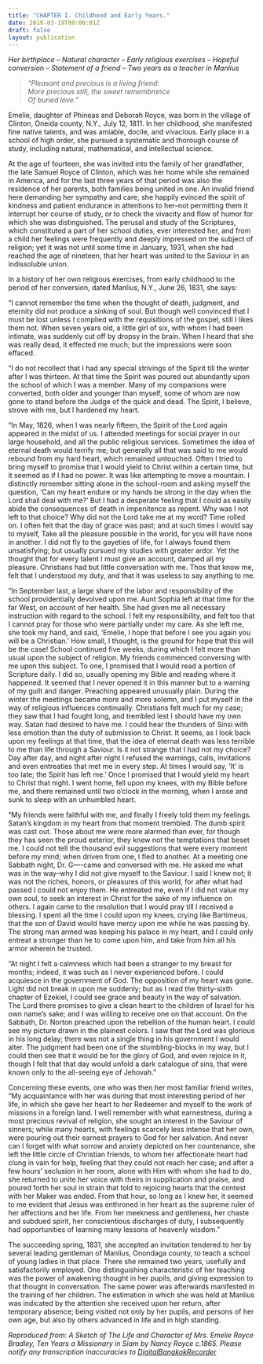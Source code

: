 ```yaml
---
title: "CHAPTER I. Childhood and Early Years."
date: 2019-03-19T00:00:01Z
draft: false
layout: publication
---
```

_Her birthplace – Natural character – Early religious exercises – Hopeful conversion – Statement of a friend – Two years as a teacher in Manlius_

> _“Pleasant and precious is a living friend:  
> More precious still, the sweet remembrance  
> Of buried love.”_

Emelie, daughter of Phineas and Deborah Royce, was born in the village of Clinton, Oneida county, N.Y., July 12, 1811. In her childhood, she manifested fine native talents, and was amiable, docile, and vivacious. Early place in a school of high order, she pursued a systematic and thorough course of study, including natural, mathematical, and intellectual science.

At the age of fourteen, she was invited into the family of her grandfather, the late Samuel Royce of Clinton, which was her home while she remained in America, and for the last three years of that period was also the residence of her parents, both families being united in one. An invalid friend here demanding her sympathy and care, she happily evinced the spirit of kindness and patient endurance in attentions to her–not permitting them it interrupt her course of study, or to check the vivacity and flow of humor for which she was distinguished. The perusal and study of the Scriptures, which constituted a part of her school duties, ever interested her, and from a child her feelings were frequently and deeply impressed on the subject of religion; yet it was not until some time in January, 1931, when she had reached the age of nineteen, that her heart was united to the Saviour in an indissoluble union.

In a history of her own religious exercises, from early childhood to the period of her conversion, dated Manlius, N.Y., June 26, 1831, she says:

“I cannot remember the time when the thought of death, judgment, and eternity did not produce a sinking of soul. But though well convinced that I must be lost unless I complied with the requisitions of the gospel, still I likes them not. When seven years old, a little girl of six, with whom I had been intimate, was suddenly cut off by dropsy in the brain. When I heard that she was really dead, it effected me much; but the impressions were soon effaced.

“I do not recollect that I had any special strivings of the Spirit till the winter after I was thirteen. At that time the Spirit was poured out abundantly upon the school of which I was a member. Many of my companions were converted, both older and younger than myself, some of whom are now gone to stand before the Judge of the quick and dead. The Spirit, I believe, strove with me, but I hardened my heart.

“In May, 1826, when I was nearly fifteen, the Spirit of the Lord again appeared in the midst of us. I attended meetings for social prayer in our large household, and all the public religious services. Sometimes the idea of eternal death would terrify me; but generally all that was said to me would rebound from my hard heart, which remained untouched. Often I tried to bring myself to promise that I would yield to Christ within a certain time, but it seemed as if I had no power. It was like attempting to move a mountain. I distinctly remember sitting alone in the school-room and asking myself the question, ‘Can my heart endure or my hands be strong in the day when the Lord shall deal with me?’ But I had a desperate feeling that I could as easily abide the consequences of death in impenitence as repent. Why was I not left to that choice? Why did not the Lord take me at my word? Time rolled on. I often felt that the day of grace was past; and at such times I would say to myself, Take all the pleasure possible in the world, for you will have none in another. I did not fly to the gayeties of life, for I always found them unsatisfying; but usually pursued my studies with greater ardor. Yet the thought that for every talent I must give an account, damped all my pleasure. Christians had but little conversation with me. Thos that know me, felt that I understood my duty, and that it was useless to say anything to me.

“In September last, a large share of the labor and responsibility of the school providentially devolved upon me. Aunt Sophia left at that time for the far West, on account of her health. She had given me all necessary instruction with regard to the school. I felt my responsibility, and felt too that I cannot pray for those who were partially under my care. As she left me, she took my hand, and said, ‘Emelie, I hope that before I see you again you will be a Christian.’ How small, I thought, is the ground for hope that this will be the case! School continued five weeks, during which I felt more than usual upon the subject of religion. My friends commenced conversing with me upon this subject. To one, I promised that I would read a portion of Scripture daily. I did so, usually opening my Bible and reading where it happened. It seemed that I never opened it in this manner but to a warning of my guilt and danger. Preaching appeared unusually plain. During the winter the meetings became more and more solemn, and I put myself in the way of religious influences continually. Christians felt much for my case; they saw that I had fought long, and trembled lest I should have my own way. Satan had desired to have me. I could hear the thunders of Sinsi with less emotion than the duty of submission to Christ. It seems, as I look back upon my feelings at that time, that the idea of eternal death was less terrible to me than life through a Saviour. Is it not strange that I had not my choice? Day after day, and night after night I refused the warnings, calls, invitations and even entreaties that met me in every step. At times I would say, ‘It’ is too late; the Spirit has left me.’ Once I promised that I would yield my heart to Christ that night. I went home, fell upon my knees, with my Bible before me, and there remained until two o’clock in the morning, when I arose and sunk to sleep with an unhumbled heart.

“My friends were faithful with me, and finally I freely told them my feelings. Satan’s kingdom in my heart from that moment trembled. The dumb spirit was cast out. Those about me were more alarmed than ever, for though they has seen the proud exterior, they knew not the temptations that beset me. I could not tell the thousand evil suggestions that were every moment before my mind; when driven from one, I fled to another. At a meeting one Sabbath night, Dr. G—-came and conversed with me. He asked me what was in the way–why I did not give myself to the Saviour. I said I knew not; it was not the riches, honors, or pleasures of this world, for after what had passed I could not enjoy them. He entreated me, even if I did not value my own soul, to seek an interest in Christ for the sake of my influence on others. I again came to the resolution that I would pray till I received a blessing. I spent all the time I could upon my knees, crying like Bartimeus, that the son of David would have mercy upon me while he was passing by. The strong man armed was keeping his palace in my heart, and I could only entreat a stronger than he to come upon him, and take from him all his armor wherein he trusted.

“At night I felt a calmness which had been a stranger to my breast for months; indeed, it was such as I never experienced before. I could acquiesce in the government of God. The opposition of my heart was gone. Light did not break in upon me suddenly; but as I read the thirty-sixth chapter of Ezekiel, I could see grace and beauty in the way of salvation. The Lord there promises to give a clean heart to the children of Israel for his own name’s sake; and I was willing to receive one on that account. On the Sabbath, Dr. Norton preached upon the rebellion of the human heart. I could see my picture drawn in the plainest colors. I saw that the Lord was glorious in his long delay; there was not a single thing in his government I would alter. The judgment had been one of the stumbling-blocks in my way, but I could then see that it would be for the glory of God, and even rejoice in it, though I felt that that day would unfold a dark catalogue of sins, that were known only to the all-seeing eye of Jehovah.”

Concerning these events, one who was then her most familiar friend writes, “My acquaintance with her was during that most interesting period of her life, in which she gave her heart to her Redeemer and myself to the work of missions in a foreign land. I well remember with what earnestness, during a most precious revival of religion, she sought an interest in the Saviour of sinners; while many hearts, with feelings scarcely less intense that her own, were pouring out their earnest prayers to God for her salvation. And never can I forget with what sorrow and anxiety depicted on her countenance, she left the little circle of Christian friends, to whom her affectionate heart had clung in vain for help, feeling that they could not reach her case; and after a few hours’ seclusion in her room, alone with Him with whom she had to do, she returned to unite her voice with theirs in supplication and praise, and poured forth her soul in strain that told to rejoicing hearts that the contest with her Maker was ended. From that hour, so long as I knew her, it seemed to me evident that Jesus was enthroned in her heart as the supreme ruler of her affections and her life. From her meekness and gentleness, her chaste and subdued spirit, her conscientious discharges of duty, I subsequently had opportunities of learning many lessons of heavenly wisdom.”

The succeeding spring, 1831, she accepted an invitation tendered to her by several leading gentleman of Manlius, Onondaga county, to teach a school of young ladies in that place. There she remained two years, usefully and satisfactorily employed. One distinguishing characteristic of her teaching was the power of awakening thought in her pupils, and giving expression to that thought in conversation. The same power was afterwards manifested in the training of her children. The estimation in which she was held at Manlius was indicated by the attention she received upon her return, after temporary absence; being visited not only by her pupils, and persons of her own age, but also by others advanced in life and in high standing.

_Reproduced from: A Sketch of The Life and Character of Mrs. Emelie Royce Bradley, Ten Years a Missionary in Siam by Nancy Royce c.1865. Please notify any transcription inaccuracies to [DigitalBangkokRecorder](https://www.facebook.com/DigitalBangkokRecorder)_
